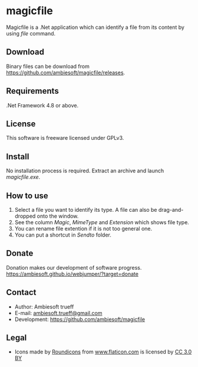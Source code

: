 # magicfile
Magicfile is a .Net application which can identify a file from its content by using *file* command.

## Download
Binary files can be download from <https://github.com/ambiesoft/magicfile/releases>.

## Requirements
.Net Framework 4.8 or above.

## License
This software is freeware licensed under GPLv3.

## Install
No installation process is required. Extract an archive and launch *magicfile.exe*.

## How to use
1. Select a file you want to identify its type. A file can also be drag-and-dropped onto the window.
2. See the column *Magic*, *MimeType* and *Extension* which shows file type.
3. You can rename file extention if it is not too general one.
4. You can put a shortcut in *Sendto* folder.

## Donate
Donation makes our development of software progress. <https://ambiesoft.github.io/webjumper/?target=donate>

## Contact
- Author: Ambiesoft trueff
- E-mail: ambiesoft.trueff@gmail.com
- Development: <https://github.com/ambiesoft/magicfile>

## Legal
* <div>Icons made by <a href="https://www.flaticon.com/authors/roundicons" title="Roundicons">Roundicons</a> from <a href="https://www.flaticon.com/" title="Flaticon">www.flaticon.com</a> is licensed by <a href="http://creativecommons.org/licenses/by/3.0/" title="Creative Commons BY 3.0" target="_blank">CC 3.0 BY</a></div>
